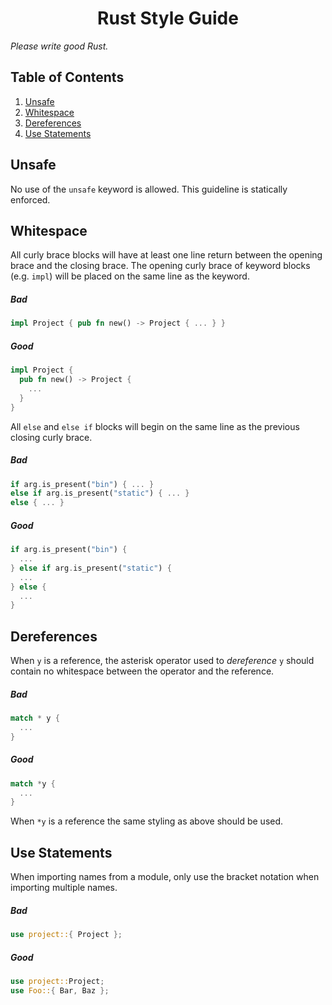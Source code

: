 <h1 align="center">Rust Style Guide</h1>

*Please write good Rust.*

## Table of Contents

1. [Unsafe](#unsafe)
2. [Whitespace](#whitespace)
3. [Dereferences](#dereferences)
4. [Use Statements](#use_statements)


## Unsafe

No use of the `unsafe` keyword is allowed. This guideline is statically enforced.

## Whitespace

All curly brace blocks will have at least one line return between the opening brace and the closing brace. The opening 
curly brace of keyword blocks (e.g. `impl`) will be placed on the same line as the keyword. 

##### Bad
```rust
impl Project { pub fn new() -> Project { ... } }
```

##### Good
```rust
impl Project { 
  pub fn new() -> Project {
    ...
  }
}
```

All `else` and `else if` blocks will begin on the same line as the previous closing curly brace.

##### Bad
```rust
if arg.is_present("bin") { ... }
else if arg.is_present("static") { ... }
else { ... }
```

##### Good
```rust
if arg.is_present("bin") {
  ...
} else if arg.is_present("static") {
  ...
} else {
  ...
}
```

## Dereferences

When `y` is a reference, the asterisk operator used to _dereference_ `y` should
contain no whitespace between the operator and the reference.

##### Bad

```rust
match * y {
  ...
}
```

##### Good

```rust
match *y {
  ...
}
```

When `*y` is a reference the same styling as above should be used.

## Use Statements

When importing names from a module, only use the bracket notation when importing multiple names.

##### Bad

```rust
use project::{ Project };
```

##### Good

```rust
use project::Project;
use Foo::{ Bar, Baz };
```
